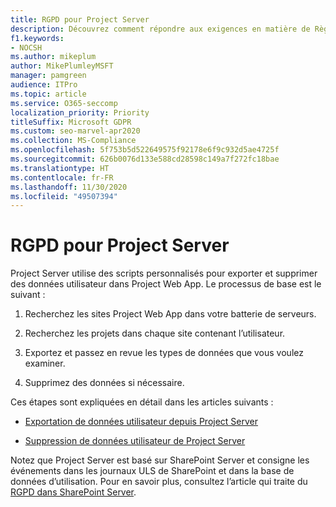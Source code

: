 ```yaml
---
title: RGPD pour Project Server
description: Découvrez comment répondre aux exigences en matière de Règlement général sur la protection des données (RGPD) dans un serveurs Project local.
f1.keywords:
- NOCSH
ms.author: mikeplum
author: MikePlumleyMSFT
manager: pamgreen
audience: ITPro
ms.topic: article
ms.service: O365-seccomp
localization_priority: Priority
titleSuffix: Microsoft GDPR
ms.custom: seo-marvel-apr2020
ms.collection: MS-Compliance
ms.openlocfilehash: 5f753b5d522649575f92178e6f9c932d5ae4725f
ms.sourcegitcommit: 626b0076d133e588cd28598c149a7f272fc18bae
ms.translationtype: HT
ms.contentlocale: fr-FR
ms.lasthandoff: 11/30/2020
ms.locfileid: "49507394"
---
```

# <a name="gdpr-for-project-server"></a>RGPD pour Project Server

Project Server utilise des scripts personnalisés pour exporter et supprimer des données utilisateur dans Project Web App. Le processus de base est le suivant :

1.  Recherchez les sites Project Web App dans votre batterie de serveurs.

2.  Recherchez les projets dans chaque site contenant l’utilisateur.

3.  Exportez et passez en revue les types de données que vous voulez examiner.

4.  Supprimez des données si nécessaire.

Ces étapes sont expliquées en détail dans les articles suivants :

- [Exportation de données utilisateur depuis Project Server](/Project/export-user-data-from-project-server?toc=/Office365/Enterprise/toc.json)

- [Suppression de données utilisateur de Project Server](/Project/delete-user-data-from-project-server?toc=/Office365/Enterprise/toc.json)


Notez que Project Server est basé sur SharePoint Server et consigne les événements dans les journaux ULS de SharePoint et dans la base de données d’utilisation. Pour en savoir plus, consultez l’article qui traite du [RGPD dans SharePoint Server](gdpr-for-sharepoint-server.md).
